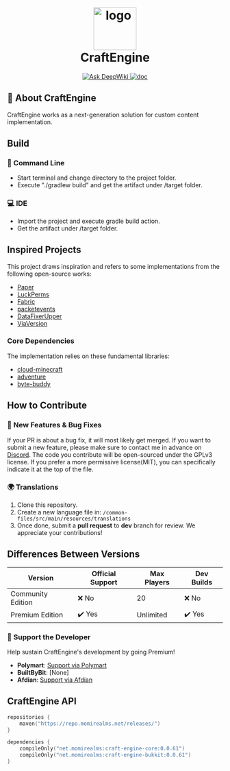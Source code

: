 <h1 align="center">
  <div style="text-align:center">
    <img src="https://github.com/user-attachments/assets/4e679094-303b-481d-859d-073efc61037c" alt="logo" style="width:100px; height:auto;">
  </div>
  CraftEngine
</h1>

<p align="center">
  <a href="https://deepwiki.com/Xiao-MoMi/craft-engine">
    <img src="https://deepwiki.com/badge.svg" alt="Ask DeepWiki">
  </a>
  <a href="https://xiao-momi.github.io/craft-engine-wiki/" alt="doc">
    <img src="https://img.shields.io/badge/📙-User Manual-D2691E" alt="doc"/>
  </a>
</p>

## 📌 About CraftEngine
CraftEngine works as a next-generation solution for custom content implementation.

## Build

### 🐚 Command Line
+ Start terminal and change directory to the project folder.
+ Execute "./gradlew build" and get the artifact under /target folder.

### 💻 IDE
+ Import the project and execute gradle build action.
+ Get the artifact under /target folder.

## Inspired Projects
This project draws inspiration and refers to some implementations from the following open-source works:
+ [Paper](https://github.com/PaperMC/Paper)
+ [LuckPerms](https://github.com/LuckPerms/LuckPerms)
+ [Fabric](https://github.com/FabricMC/fabric)
+ [packetevents](https://github.com/retrooper/packetevents)
+ [DataFixerUpper](https://github.com/Mojang/DataFixerUpper)
+ [ViaVersion](https://github.com/ViaVersion/ViaVersion)

### Core Dependencies
The implementation relies on these fundamental libraries:
+ [cloud-minecraft](https://github.com/Incendo/cloud-minecraft)
+ [adventure](https://github.com/KyoriPowered/adventure)
+ [byte-buddy](https://github.com/raphw/byte-buddy)

## How to Contribute

### 🔌 New Features & Bug Fixes 
If your PR is about a bug fix, it will most likely get merged. If you want to submit a new feature, please make sure to contact me in advance on [Discord](https://discord.com/invite/WVKdaUPR3S).
The code you contribute will be open-sourced under the GPLv3 license. If you prefer a more permissive license(MIT), you can specifically indicate it at the top of the file.

### 🌍 Translations
1. Clone this repository.
2. Create a new language file in: `/common-files/src/main/resources/translations`
3. Once done, submit a **pull request** to **dev** branch for review. We appreciate your contributions!

## Differences Between Versions
| Version           | Official Support | Max Players | Dev Builds |
|-------------------|------------------|-------------|------------|
| Community Edition | ❌ No             | 20          | ❌ No       |
| Premium Edition   | ✔️ Yes           | Unlimited   | ✔️ Yes     |

### 💖 Support the Developer
Help sustain CraftEngine's development by going Premium!

- **Polymart**: [Support via Polymart](https://polymart.org/product/7624/craftengine)
- **BuiltByBit**: [None]
- **Afdian**: [Support via Afdian](https://afdian.com/@xiaomomi/)

## CraftEngine API

```kotlin
repositories {
    maven("https://repo.momirealms.net/releases/")
}
```
```kotlin
dependencies {
    compileOnly("net.momirealms:craft-engine-core:0.0.61")
    compileOnly("net.momirealms:craft-engine-bukkit:0.0.61")
}
```